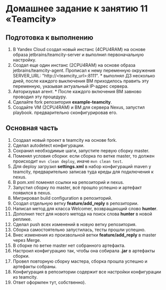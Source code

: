 # Домашнее задание к занятию 11 «Teamcity»

## Подготовка к выполнению

1. В Yandex Cloud создал новый инстанс (4CPU4RAM) на основе образа jetbrains/teamcity-server и выполнил первоначальную настройку.
2. Создал еще один инстанс (2CPU4RAM) на основе образа jetbrains/teamcity-agent. Прописал к нему переменную окружения SERVER_URL: "http://<teamcity_url>:8111". * выполнял ДЗ несколько дней, после каждого выключения ВМ приходилось править эту переменную, указывая актуальный IP-адрес сервера.
3. Авторизувал агент. * После каждого включения ВМ завново проводил эту процедуру.
4. Сделайте fork репозитория **example-teamcity**.
4. Создайте VM (2CPU4RAM) и ВМ для сервера Nexus, запустил playbook. предварительно сконфигурировав его.



## Основная часть

1. Создаал новый проект в teamcity на основе fork.
2. Сделал autodetect конфигурации.
3. Сохранил необходимые шаги, запустите первую сборку master.
4. Поменял условия сборки: если сборка по ветке master, то должен происходит ``mvn clean deploy``, иначе ``mvn clean test``.
5. Для deploy загрузил **settings.xml** в набор конфигураций maven у teamcity, предварительно записав туда креды для подключения к nexus.
6. В pom.xml поменял ссылки на репозиторий и nexus.
7. Запустил сборку по master, всё прошло успешно и артефакт появился в nexus.
8. Мигрировал build configuration в репозиторий.
9. Создал отдельную ветку **feature/add_reply** в репозитории.
10. Написал метод для класса Welcomer, возвращающий слово **hunter**.
11. Дополнил тест для нового метода на поиск слова **hunter** в новой реплике.
12. Сделал push всех изменений в новую ветку репозитория.
13. Сборка самостоятельно запустилась, тесты прошли успешно.
14. Внес изменения из произвольной ветки **feature/add_reply** в master через Merge.
15. В сборке по ветке master нет собранного артефакта.
16. Настроил конфигурацию так, чтобы она собирала **.jar** в артефакты сборки.
17. Провел повторную сборку мастера, сборка прошла успешно и артефакты собраны.
18. Конфигурация в репозитории содержит все настройки конфигурации из teamcity.
19. Ответ оформлен тут, собственно).
